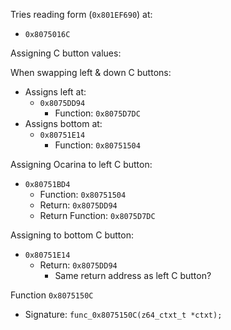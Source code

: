 Tries reading form (`0x801EF690`) at:
- `0x8075016C`

Assigning C button values:

When swapping left & down C buttons:
- Assigns left at:
  - `0x8075DD94`
    - Function: `0x8075D7DC`
- Assigns bottom at:
  - `0x80751E14`
    - Function: `0x80751504`

Assigning Ocarina to left C button:
- `0x80751BD4`
  - Function: `0x80751504`
  - Return: `0x8075DD94`
  - Return Function: `0x8075D7DC`

Assigning to bottom C button:
- `0x80751E14`
  - Return: `0x8075DD94`
    - Same return address as left C button?

Function `0x8075150C`
- Signature: `func_0x8075150C(z64_ctxt_t *ctxt);`
